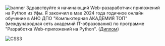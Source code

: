 ![banner](https://github.com/bashlykov2005/bashlykov2005/assets/127608153/33736ecf-ee92-422d-b5a4-f6e631745f11)
Здравствуйте я начинающий Web-разаработчик приложений на Python из Уфы. Я закончил в мае 2024 года годичное онлайн обучение в АНО ДПО "Компьютерная АКАДЕМИЯ ТОП" (международная сеть академий IT-образования) по программе "Разработка Web-приложений на Python". ([Диплом](https://github.com/bashlykov2005/bashlykov2005/blob/main/Башлыков%20Александр%20Владимирович.pdf))





![CSS3](https://img.shields.io/badge/css3-%231572B6.svg?style=for-the-badge&logo=css3&logoColor=white)
